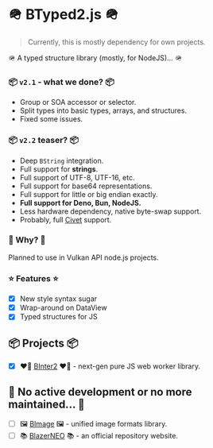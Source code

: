 # 🪖 BTyped2.js 🪖

> Currently, this is mostly dependency for own projects.

🪖 A typed structure library (mostly, for NodeJS)... 🪖

### 📦 `v2.1` - what we done? 📦

- Group or SOA accessor or selector.
- Split types into basic types, arrays, and structures.
- Fixed some issues.

### 📦 `v2.2` teaser? 📦

- Deep `BString` integration.
- Full support for **strings**.
- Full support of UTF-8, UTF-16, etc.
- Full support for base64 representations.
- Full support for little or big endian exactly.
- **Full support for Deno, Bun, NodeJS.**
- Less hardware dependency, native byte-swap support.
- Probably, full [Civet](https://github.com/DanielXMoore/Civet) support.

### 🤔 Why? 🤔

Planned to use in Vulkan API node.js projects.

### ⭐ Features ⭐

- [x] New style syntax sugar
- [x] Wrap-around on DataView
- [x] Typed structures for JS

## 📦 Projects 📦

- [x] ❤️‍🔥 [BInter2](https://github.com/BlazerNEO/BInter2) ❤️‍🔥 - next-gen pure JS web worker library.

## 🗿 No active development or no more maintained... 🗿

- [ ] 🖼 [BImage](https://github.com/BlazerNEO/BImage) 🖼 - unified image formats library.
- [ ] 📚 [BlazerNEO](https://github.com/BlazerNEO/.github) 📚 - an official repository website.
